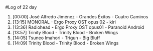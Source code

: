 #Log of 22 day

1. [00:00] José Alfredo Jiménez - Grandes Éxitos - Cuatro Caminos
1. [13:15] MONORAL - Ergo Proxy OST opus 02 - kiri
1. [13:36] Radiohead - Ergo Proxy OST opus01 - Paranoid Android
1. [13:57] Trinity Blood - Trinity Blood - Broken Wings
1. [14:05] Tsuneo Imahori - Trigun - Big Bluff
1. [14:09] Trinity Blood - Trinity Blood - Broken Wings
